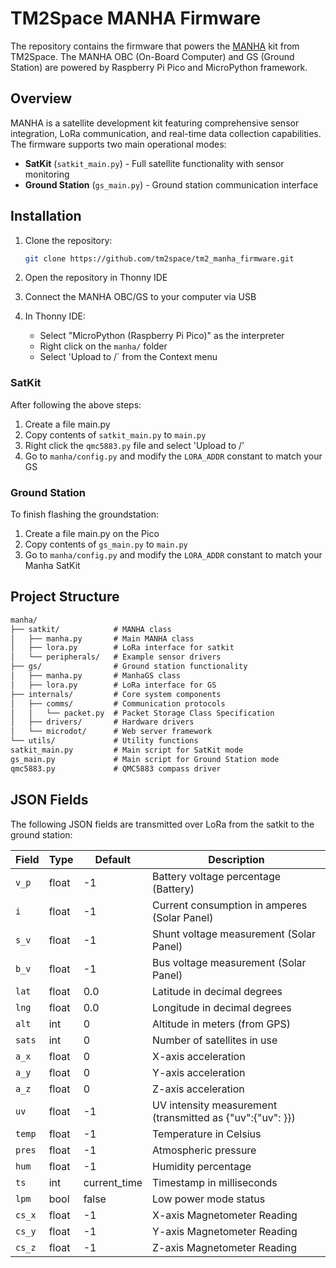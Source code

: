 # TM2Space MANHA Firmware

The repository contains the firmware that powers the [MANHA](https://manha.tm2.space) kit from TM2Space. The MANHA OBC (On-Board Computer) and GS (Ground Station) are powered by Raspberry Pi Pico and MicroPython framework.

## Overview

MANHA is a satellite development kit featuring comprehensive sensor integration, LoRa communication, and real-time data collection capabilities. The firmware supports two main operational modes:

- **SatKit** (`satkit_main.py`) - Full satellite functionality with sensor monitoring
- **Ground Station** (`gs_main.py`) - Ground station communication interface

## Installation

1. Clone the repository:

   ```bash
   git clone https://github.com/tm2space/tm2_manha_firmware.git
   ```

2. Open the repository in Thonny IDE

3. Connect the MANHA OBC/GS to your computer via USB

4. In Thonny IDE:
   - Select "MicroPython (Raspberry Pi Pico)" as the interpreter
   - Right click on the `manha/` folder
   - Select 'Upload to /` from the Context menu

### SatKit

After following the above steps:

1. Create a file main.py
2. Copy contents of `satkit_main.py` to `main.py`
3. Right click the `qmc5883.py` file and select 'Upload to /'
4. Go to `manha/config.py` and modify the `LORA_ADDR` constant to match your GS

### Ground Station

To finish flashing the groundstation:

1. Create a file main.py on the Pico
2. Copy contents of `gs_main.py` to `main.py`
3. Go to `manha/config.py` and modify the `LORA_ADDR` constant to match your Manha SatKit

## Project Structure

```txt
manha/
├── satkit/            # MANHA class
│   ├── manha.py       # Main MANHA class
│   ├── lora.py        # LoRa interface for satkit
│   └── peripherals/   # Example sensor drivers
├── gs/                # Ground station functionality
│   ├── manha.py       # ManhaGS class
│   ├── lora.py        # LoRa interface for GS
├── internals/         # Core system components
│   ├── comms/         # Communication protocols
│   │   └── packet.py  # Packet Storage Class Specification
│   ├── drivers/       # Hardware drivers
│   └── microdot/      # Web server framework
└── utils/             # Utility functions
satkit_main.py         # Main script for SatKit mode
gs_main.py             # Main script for Ground Station mode
qmc5883.py             # QMC5883 compass driver
```

## JSON Fields

The following JSON fields are transmitted over LoRa from the satkit to the ground station:

| Field | Type | Default | Description |
|-------|------|---------|-------------|
| `v_p` | float | -1 | Battery voltage percentage (Battery) |
| `i` | float | -1 | Current consumption in amperes (Solar Panel) |
| `s_v` | float | -1 | Shunt voltage measurement (Solar Panel) |
| `b_v` | float | -1 | Bus voltage measurement (Solar Panel) |
| `lat` | float | 0.0 | Latitude in decimal degrees |
| `lng` | float | 0.0 | Longitude in decimal degrees |
| `alt` | int | 0 | Altitude in meters (from GPS) |
| `sats` | int | 0 | Number of satellites in use |
| `a_x` | float | 0 | X-axis acceleration |
| `a_y` | float | 0 | Y-axis acceleration |
| `a_z` | float | 0 | Z-axis acceleration |
| `uv` | float | -1 | UV intensity measurement (transmitted as {"uv":{"uv": <value>}}) |
| `temp` | float | -1 | Temperature in Celsius |
| `pres` | float | -1 | Atmospheric pressure |
| `hum` | float | -1 | Humidity percentage |
| `ts` | int | current_time | Timestamp in milliseconds |
| `lpm` | bool | false | Low power mode status |
| `cs_x` | float | -1 | X-axis Magnetometer Reading |
| `cs_y` | float | -1 | Y-axis Magnetometer Reading |
| `cs_z` | float | -1 | Z-axis Magnetometer Reading |
